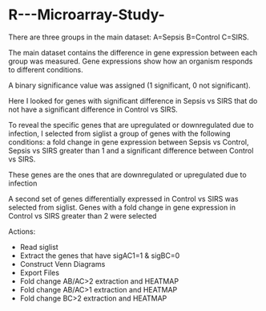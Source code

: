 # R---Microarray-Study-

There are three groups in the main dataset: A=Sepsis B=Control C=SIRS. 

The main dataset contains the difference in gene expression between each group was measured. Gene expressions show how an organism responds to different conditions.

A binary significance value was assigned (1 significant, 0 not significant). 

Here I looked for genes with significant difference in Sepsis vs SIRS that do not have a significant difference in Control vs SIRS.

To reveal the specific genes that are upregulated or downregulated due to infection, I selected from siglist a group of genes with the following conditions: a fold change in gene expression between Sepsis vs Control, Sepsis vs SIRS greater than 1 and a significant difference between Control vs SIRS. 

These genes are the ones that are downregulated or upregulated due to infection

A second set of genes differentially expressed in Control vs SIRS was selected from siglist. Genes with a fold change in gene expression in Control vs SIRS greater than 2 were selected


Actions:
* Read siglist
* Extract the genes that have sigAC1=1 & sigBC=0
* Construct Venn Diagrams
* Export Files
* Fold change AB/AC>2 extraction and HEATMAP
* Fold change AB/AC>1 extraction and HEATMAP
* Fold change BC>2 extraction and HEATMAP 

